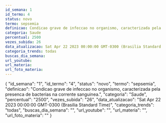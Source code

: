 ```yaml
---
id_semana: 1
id_termo: 4
status: novo
termo: sepsemia
definicao: Condicao grave de infeccao no organismo, caracterizada pela presenca de bacterias na corrente sanguinea.
categoria: Saude
percentual: 2500
vezes_subida: 26
data_atualizacao: Sat Apr 22 2023 00:00:00 GMT-0300 (Brasilia Standard Time)
categoria_trends: todas
buscas_dia_semana: 
url_youtube: 
url_materia: 
url_foto_materia: 
---
```


{
  "id_semana": "1",
  "id_termo": "4",
  "status": "novo",
  "termo": "sepsemia",
  "definicao": "Condicao grave de infeccao no organismo, caracterizada pela presenca de bacterias na corrente sanguinea.",
  "categoria": "Saude",
  "percentual": "2500",
  "vezes_subida": "26",
  "data_atualizacao": "Sat Apr 22 2023 00:00:00 GMT-0300 (Brasilia Standard Time)",
  "categoria_trends": "todas",
  "buscas_dia_semana": "",
  "url_youtube": "",
  "url_materia": "",
  "url_foto_materia": ""
}
